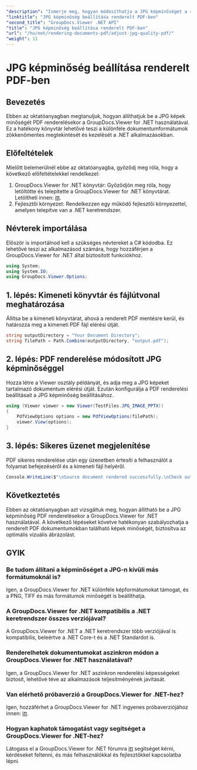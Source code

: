 ```yaml
---
"description": "Ismerje meg, hogyan módosíthatja a JPG képminőséget a renderelt PDF dokumentumokban a GroupDocs.Viewer for .NET segítségével. Fokozza dokumentummegtekintési élményét."
"linktitle": "JPG képminőség beállítása renderelt PDF-ben"
"second_title": "GroupDocs.Viewer .NET API"
"title": "JPG képminőség beállítása renderelt PDF-ben"
"url": "/hu/net/rendering-documents-pdf/adjust-jpg-quality-pdf/"
"weight": 11
---
```


# JPG képminőség beállítása renderelt PDF-ben

## Bevezetés
Ebben az oktatóanyagban megtanuljuk, hogyan állíthatjuk be a JPG képek minőségét PDF renderelésekor a GroupDocs.Viewer for .NET használatával. Ez a hatékony könyvtár lehetővé teszi a különféle dokumentumformátumok zökkenőmentes megtekintését és kezelését a .NET alkalmazásokban.
## Előfeltételek
Mielőtt belemerülnél ebbe az oktatóanyagba, győződj meg róla, hogy a következő előfeltételekkel rendelkezel:
1. GroupDocs.Viewer for .NET könyvtár: Győződjön meg róla, hogy letöltötte és telepítette a GroupDocs.Viewer for .NET könyvtárat. Letöltheti innen: [itt](https://releases.groupdocs.com/viewer/net/).
2. Fejlesztői környezet: Rendelkezzen egy működő fejlesztői környezettel, amelyen telepítve van a .NET keretrendszer.

## Névterek importálása
Először is importálnod kell a szükséges névtereket a C# kódodba. Ez lehetővé teszi az alkalmazásod számára, hogy hozzáférjen a GroupDocs.Viewer for .NET által biztosított funkciókhoz.
```csharp
using System;
using System.IO;
using GroupDocs.Viewer.Options;
```
## 1. lépés: Kimeneti könyvtár és fájlútvonal meghatározása
Állítsa be a kimeneti könyvtárat, ahová a renderelt PDF mentésre kerül, és határozza meg a kimeneti PDF fájl elérési útját.
```csharp
string outputDirectory = "Your Document Directory";
string filePath = Path.Combine(outputDirectory, "output.pdf");
```
## 2. lépés: PDF renderelése módosított JPG képminőséggel
Hozza létre a Viewer osztály példányát, és adja meg a JPG képeket tartalmazó dokumentum elérési útját. Ezután konfigurálja a PDF renderelési beállításait a JPG képminőség beállításához.
```csharp
using (Viewer viewer = new Viewer(TestFiles.JPG_IMAGE_PPTX))
{               
    PdfViewOptions options = new PdfViewOptions(filePath);
    viewer.View(options);
}
```
## 3. lépés: Sikeres üzenet megjelenítése
PDF sikeres renderelése után egy üzenetben értesíti a felhasználót a folyamat befejezéséről és a kimeneti fájl helyéről.
```csharp
Console.WriteLine($"\nSource document rendered successfully.\nCheck output in {outputDirectory}.");
```

## Következtetés
Ebben az oktatóanyagban azt vizsgáltuk meg, hogyan állítható be a JPG képminőség PDF renderelésekor a GroupDocs.Viewer for .NET használatával. A következő lépéseket követve hatékonyan szabályozhatja a renderelt PDF dokumentumokban található képek minőségét, biztosítva az optimális vizuális ábrázolást.
## GYIK
### Be tudom állítani a képminőséget a JPG-n kívüli más formátumoknál is?
Igen, a GroupDocs.Viewer for .NET különféle képformátumokat támogat, és a PNG, TIFF és más formátumok minőségét is beállíthatja.
### A GroupDocs.Viewer for .NET kompatibilis a .NET keretrendszer összes verziójával?
A GroupDocs.Viewer for .NET a .NET keretrendszer több verziójával is kompatibilis, beleértve a .NET Core-t és a .NET Standardot is.
### Renderelhetek dokumentumokat aszinkron módon a GroupDocs.Viewer for .NET használatával?
Igen, a GroupDocs.Viewer for .NET aszinkron renderelési képességeket biztosít, lehetővé téve az alkalmazások teljesítményének javítását.
### Van elérhető próbaverzió a GroupDocs.Viewer for .NET-hez?
Igen, hozzáférhet a GroupDocs.Viewer for .NET ingyenes próbaverziójához innen: [itt](https://releases.groupdocs.com/).
### Hogyan kaphatok támogatást vagy segítséget a GroupDocs.Viewer for .NET-hez?
Látogass el a GroupDocs.Viewer for .NET fórumra [itt](https://forum.groupdocs.com/c/viewer/9) segítséget kérni, kérdéseket feltenni, és más felhasználókkal és fejlesztőkkel kapcsolatba lépni.